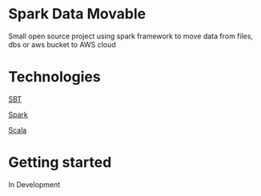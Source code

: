 # Spark Data Movable

Small open source project using spark framework to move data from files, dbs or aws bucket to AWS cloud

Technologies
============

[SBT](http://www.scala-sbt.org/)

[Spark](https://spark.apache.org/docs/latest/)

[Scala](https://www.scala-lang.org/)

Getting started
===============

In Development 
